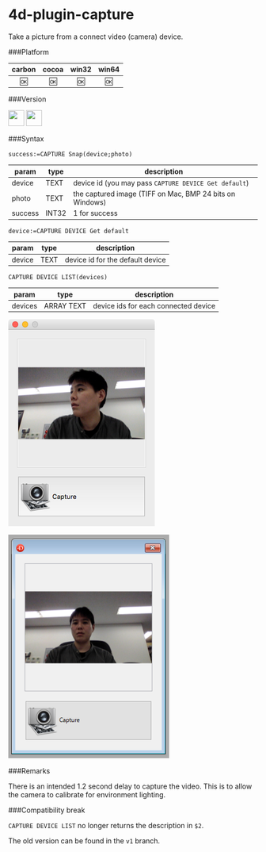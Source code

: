 4d-plugin-capture
=================

Take a picture from a connect video (camera) device.

###Platform

| carbon | cocoa | win32 | win64 |
|:------:|:-----:|:---------:|:---------:|
|🆗|🆗|🆗|🆗|

###Version

<img src="https://cloud.githubusercontent.com/assets/1725068/18940649/21945000-8645-11e6-86ed-4a0f800e5a73.png" width="32" height="32" /> <img src="https://cloud.githubusercontent.com/assets/1725068/18940648/2192ddba-8645-11e6-864d-6d5692d55717.png" width="32" height="32" />

###Syntax

```
success:=CAPTURE Snap(device;photo)
```

param|type|description
------------|------|----
device|TEXT|device id (you may pass ``CAPTURE DEVICE Get default``)
photo|TEXT|the captured image (TIFF on Mac, BMP 24 bits on Windows) 
success|INT32|1 for success

```
device:=CAPTURE DEVICE Get default
```

param|type|description
------------|------|----
device|TEXT|device id for the default device

```
CAPTURE DEVICE LIST(devices)
```

param|type|description
------------|------|----
devices|ARRAY TEXT|device ids for each connected device

![](https://github.com/miyako/4d-plugin-capture/blob/master/m.png)

![](https://github.com/miyako/4d-plugin-capture/blob/master/w.png)

###Remarks

There is an intended 1.2 second delay to capture the video. This is to allow the camera to calibrate for environment lighting.

###Compatibility break

``CAPTURE DEVICE LIST`` no longer returns the description in ``$2``.

The old version can be found in the ``v1`` branch.
